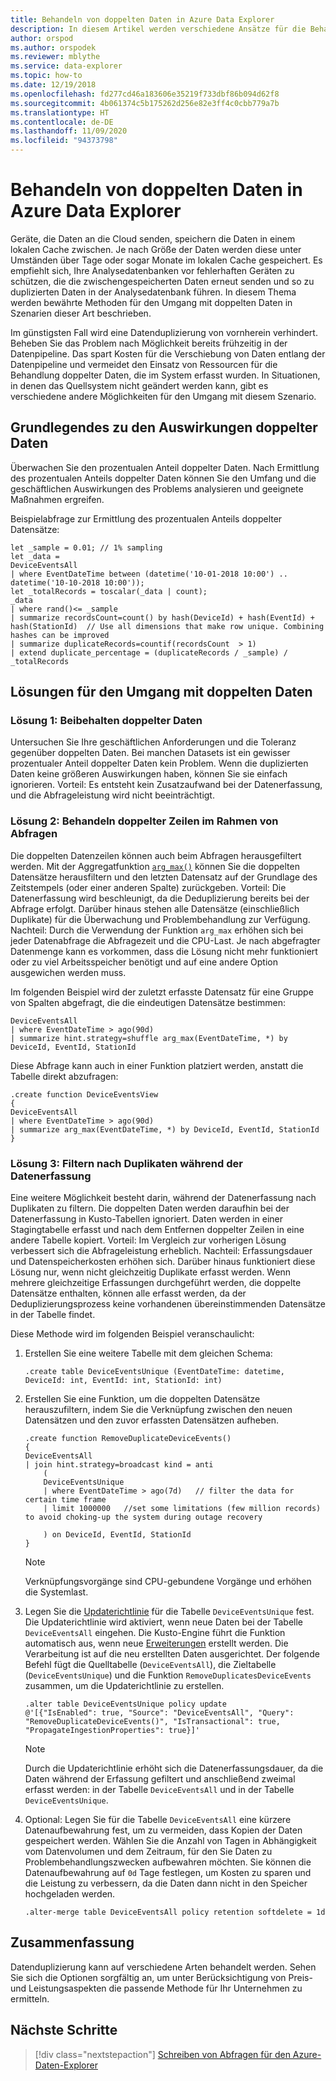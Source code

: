 ```yaml
---
title: Behandeln von doppelten Daten in Azure Data Explorer
description: In diesem Artikel werden verschiedene Ansätze für die Behandlung doppelter Daten mit Azure Data Explorer beschrieben.
author: orspod
ms.author: orspodek
ms.reviewer: mblythe
ms.service: data-explorer
ms.topic: how-to
ms.date: 12/19/2018
ms.openlocfilehash: fd277cd46a183606e35219f733dbf86b094d62f8
ms.sourcegitcommit: 4b061374c5b175262d256e82e3ff4c0cbb779a7b
ms.translationtype: HT
ms.contentlocale: de-DE
ms.lasthandoff: 11/09/2020
ms.locfileid: "94373798"
---
```

# <a name="handle-duplicate-data-in-azure-data-explorer"></a>Behandeln von doppelten Daten in Azure Data Explorer

Geräte, die Daten an die Cloud senden, speichern die Daten in einem lokalen Cache zwischen. Je nach Größe der Daten werden diese unter Umständen über Tage oder sogar Monate im lokalen Cache gespeichert. Es empfiehlt sich, Ihre Analysedatenbanken vor fehlerhaften Geräten zu schützen, die die zwischengespeicherten Daten erneut senden und so zu duplizierten Daten in der Analysedatenbank führen. In diesem Thema werden bewährte Methoden für den Umgang mit doppelten Daten in Szenarien dieser Art beschrieben.

Im günstigsten Fall wird eine Datenduplizierung von vornherein verhindert. Beheben Sie das Problem nach Möglichkeit bereits frühzeitig in der Datenpipeline. Das spart Kosten für die Verschiebung von Daten entlang der Datenpipeline und vermeidet den Einsatz von Ressourcen für die Behandlung doppelter Daten, die im System erfasst wurden. In Situationen, in denen das Quellsystem nicht geändert werden kann, gibt es verschiedene andere Möglichkeiten für den Umgang mit diesem Szenario.

## <a name="understand-the-impact-of-duplicate-data"></a>Grundlegendes zu den Auswirkungen doppelter Daten

Überwachen Sie den prozentualen Anteil doppelter Daten. Nach Ermittlung des prozentualen Anteils doppelter Daten können Sie den Umfang und die geschäftlichen Auswirkungen des Problems analysieren und geeignete Maßnahmen ergreifen.

Beispielabfrage zur Ermittlung des prozentualen Anteils doppelter Datensätze:

```kusto
let _sample = 0.01; // 1% sampling
let _data =
DeviceEventsAll
| where EventDateTime between (datetime('10-01-2018 10:00') .. datetime('10-10-2018 10:00'));
let _totalRecords = toscalar(_data | count);
_data
| where rand()<= _sample
| summarize recordsCount=count() by hash(DeviceId) + hash(EventId) + hash(StationId)  // Use all dimensions that make row unique. Combining hashes can be improved
| summarize duplicateRecords=countif(recordsCount  > 1)
| extend duplicate_percentage = (duplicateRecords / _sample) / _totalRecords  
```

## <a name="solutions-for-handling-duplicate-data"></a>Lösungen für den Umgang mit doppelten Daten

### <a name="solution-1-dont-remove-duplicate-data"></a>Lösung 1: Beibehalten doppelter Daten

Untersuchen Sie Ihre geschäftlichen Anforderungen und die Toleranz gegenüber doppelten Daten. Bei manchen Datasets ist ein gewisser prozentualer Anteil doppelter Daten kein Problem. Wenn die duplizierten Daten keine größeren Auswirkungen haben, können Sie sie einfach ignorieren. Vorteil: Es entsteht kein Zusatzaufwand bei der Datenerfassung, und die Abfrageleistung wird nicht beeinträchtigt.

### <a name="solution-2-handle-duplicate-rows-during-query"></a>Lösung 2: Behandeln doppelter Zeilen im Rahmen von Abfragen

Die doppelten Datenzeilen können auch beim Abfragen herausgefiltert werden. Mit der Aggregatfunktion [`arg_max()`](kusto/query/arg-max-aggfunction.md) können Sie die doppelten Datensätze herausfiltern und den letzten Datensatz auf der Grundlage des Zeitstempels (oder einer anderen Spalte) zurückgeben. Vorteil: Die Datenerfassung wird beschleunigt, da die Deduplizierung bereits bei der Abfrage erfolgt. Darüber hinaus stehen alle Datensätze (einschließlich Duplikate) für die Überwachung und Problembehandlung zur Verfügung. Nachteil: Durch die Verwendung der Funktion `arg_max` erhöhen sich bei jeder Datenabfrage die Abfragezeit und die CPU-Last. Je nach abgefragter Datenmenge kann es vorkommen, dass die Lösung nicht mehr funktioniert oder zu viel Arbeitsspeicher benötigt und auf eine andere Option ausgewichen werden muss.

Im folgenden Beispiel wird der zuletzt erfasste Datensatz für eine Gruppe von Spalten abgefragt, die die eindeutigen Datensätze bestimmen:

```kusto
DeviceEventsAll
| where EventDateTime > ago(90d)
| summarize hint.strategy=shuffle arg_max(EventDateTime, *) by DeviceId, EventId, StationId
```

Diese Abfrage kann auch in einer Funktion platziert werden, anstatt die Tabelle direkt abzufragen:

```kusto
.create function DeviceEventsView
{
DeviceEventsAll
| where EventDateTime > ago(90d)
| summarize arg_max(EventDateTime, *) by DeviceId, EventId, StationId
}
```

### <a name="solution-3-filter-duplicates-during-the-ingestion-process"></a>Lösung 3: Filtern nach Duplikaten während der Datenerfassung

Eine weitere Möglichkeit besteht darin, während der Datenerfassung nach Duplikaten zu filtern. Die doppelten Daten werden daraufhin bei der Datenerfassung in Kusto-Tabellen ignoriert. Daten werden in einer Stagingtabelle erfasst und nach dem Entfernen doppelter Zeilen in eine andere Tabelle kopiert. Vorteil: Im Vergleich zur vorherigen Lösung verbessert sich die Abfrageleistung erheblich. Nachteil: Erfassungsdauer und Datenspeicherkosten erhöhen sich. Darüber hinaus funktioniert diese Lösung nur, wenn nicht gleichzeitig Duplikate erfasst werden. Wenn mehrere gleichzeitige Erfassungen durchgeführt werden, die doppelte Datensätze enthalten, können alle erfasst werden, da der Deduplizierungsprozess keine vorhandenen übereinstimmenden Datensätze in der Tabelle findet.    

Diese Methode wird im folgenden Beispiel veranschaulicht:

1. Erstellen Sie eine weitere Tabelle mit dem gleichen Schema:

    ```kusto
    .create table DeviceEventsUnique (EventDateTime: datetime, DeviceId: int, EventId: int, StationId: int)
    ```

1. Erstellen Sie eine Funktion, um die doppelten Datensätze herauszufiltern, indem Sie die Verknüpfung zwischen den neuen Datensätzen und den zuvor erfassten Datensätzen aufheben.

    ```kusto
    .create function RemoveDuplicateDeviceEvents()
    {
    DeviceEventsAll
    | join hint.strategy=broadcast kind = anti
        (
        DeviceEventsUnique
        | where EventDateTime > ago(7d)   // filter the data for certain time frame
        | limit 1000000   //set some limitations (few million records) to avoid choking-up the system during outage recovery

        ) on DeviceId, EventId, StationId
    }
    ```

    > [!NOTE]
    > Verknüpfungsvorgänge sind CPU-gebundene Vorgänge und erhöhen die Systemlast.

1. Legen Sie die [Updaterichtlinie](kusto/management/update-policy.md) für die Tabelle `DeviceEventsUnique` fest. Die Updaterichtlinie wird aktiviert, wenn neue Daten bei der Tabelle `DeviceEventsAll` eingehen. Die Kusto-Engine führt die Funktion automatisch aus, wenn neue [Erweiterungen](kusto/management/extents-overview.md) erstellt werden. Die Verarbeitung ist auf die neu erstellten Daten ausgerichtet. Der folgende Befehl fügt die Quelltabelle (`DeviceEventsAll`), die Zieltabelle (`DeviceEventsUnique`) und die Funktion `RemoveDuplicatesDeviceEvents` zusammen, um die Updaterichtlinie zu erstellen.

    ```kusto
    .alter table DeviceEventsUnique policy update
    @'[{"IsEnabled": true, "Source": "DeviceEventsAll", "Query": "RemoveDuplicateDeviceEvents()", "IsTransactional": true, "PropagateIngestionProperties": true}]'
    ```

    > [!NOTE]
    > Durch die Updaterichtlinie erhöht sich die Datenerfassungsdauer, da die Daten während der Erfassung gefiltert und anschließend zweimal erfasst werden: in der Tabelle `DeviceEventsAll` und in der Tabelle `DeviceEventsUnique`.

1. Optional: Legen Sie für die Tabelle `DeviceEventsAll` eine kürzere Datenaufbewahrung fest, um zu vermeiden, dass Kopien der Daten gespeichert werden. Wählen Sie die Anzahl von Tagen in Abhängigkeit vom Datenvolumen und dem Zeitraum, für den Sie Daten zu Problembehandlungszwecken aufbewahren möchten. Sie können die Datenaufbewahrung auf `0d` Tage festlegen, um Kosten zu sparen und die Leistung zu verbessern, da die Daten dann nicht in den Speicher hochgeladen werden.

    ```kusto
    .alter-merge table DeviceEventsAll policy retention softdelete = 1d
    ```

## <a name="summary"></a>Zusammenfassung

Datenduplizierung kann auf verschiedene Arten behandelt werden. Sehen Sie sich die Optionen sorgfältig an, um unter Berücksichtigung von Preis- und Leistungsaspekten die passende Methode für Ihr Unternehmen zu ermitteln.

## <a name="next-steps"></a>Nächste Schritte

> [!div class="nextstepaction"]
> [Schreiben von Abfragen für den Azure-Daten-Explorer](write-queries.md)
